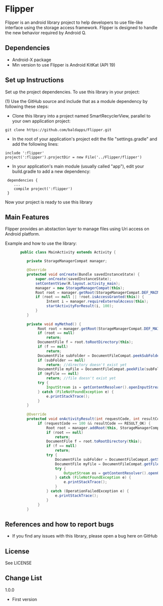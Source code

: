 # Flipper

Flipper is an android library project to help developers to use file-like interface using the
storage access framework. Flipper is designed to handle the new behavior required by Android Q.

## Dependencies
* Android-X package
* Min version to use Flipper is Android KitKat (API 19)

## Set up Instructions
Set up the project dependencies. To use this library in your project:

(1) Use the GitHub source and include that as a module dependency by following these steps:
 * Clone this library into a project named SmartRecyclerView, parallel to your own application project:
```shell
git clone https://github.com/baldapps/Flipper.git
```
 * In the root of your application's project edit the file "settings.gradle" and add the following lines:
```shell
include ':flipper'
project(':flipper').projectDir = new File('../Flipper/flipper')
```
 * In your application's main module (usually called "app"), edit your build.gradle to add a new dependency:
```shell
 dependencies {
    ...
    compile project(':flipper')
 }
```
Now your project is ready to use this library

## Main Features
Flipper provides an abstaction layer to manage files using Uri access on Android platform.

 Example and how to use the library:
 ```java
        public class MainActivity extends Activity {

           private StorageManagerCompat manager;

           @Override
           protected void onCreate(Bundle savedInstanceState) {
               super.onCreate(savedInstanceState);
               setContentView(R.layout.activity_main);
               manager = new StorageManagerCompat(this);
               Root root = manager.getRoot(StorageManagerCompat.DEF_MAIN_ROOT);
               if (root == null || !root.isAccessGranted(this)) {
                    Intent i = manager.requireExternalAccess(this);
                    startActivityForResult(i, 100);
               }
           }
        
           private void myMethod() {
                Root root = manager.getRoot(StorageManagerCompat.DEF_MAIN_ROOT);
                if (root == null)
                    return;
                DocumentFile f = root.toRootDirectory(this);
                if (f == null)
                    return;
                DocumentFile subFolder = DocumentFileCompat.peekSubFolder(f, "mysub");
                if (subFolder == null)
                    return; //directory doesn't exist yet
                DocumentFile myFile = DocumentFileCompat.peekFile(subFolder, "myfile", "image/png");
                if (myFile == null)
                    return; //file doesn't exist yet
                try {
                    InputStream is = getContentResolver().openInputStream(myFile.getUri());
                } catch (FileNotFoundException e) {
                    e.printStackTrace();
                }
           }
        
           @Override
           protected void onActivityResult(int requestCode, int resultCode, Intent data) {
                if (requestCode == 100 && resultCode == RESULT_OK) {
                    Root root = manager.addRoot(this, StorageManagerCompat.DEF_MAIN_ROOT, data);
                    if (root == null)
                        return;
                    DocumentFile f = root.toRootDirectory(this);
                    if (f == null)
                        return;
                    try {
                        DocumentFile subFolder = DocumentFileCompat.getSubFolder(f, "mysub");
                        DocumentFile myFile = DocumentFileCompat.getFile(subFolder, "myfile", "image/png");
                        try {
                            OutputStream os = getContentResolver().openOutputStream(myFile.getUri());
                        } catch (FileNotFoundException e) {
                            e.printStackTrace();
                        }
                    } catch (OperationFailedException e) {
                        e.printStackTrace();
                    }
                }
           }
 ```

## References and how to report bugs
* If you find any issues with this library, please open a bug here on GitHub

## License
See LICENSE

## Change List

1.0.0
 * First version
